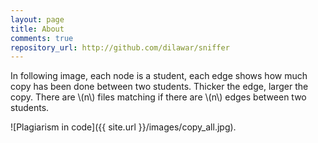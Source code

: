 ```yaml
---
layout: page
title: About
comments: true
repository_url: http://github.com/dilawar/sniffer
---
```


In following image, each node is a student, each edge shows how much copy has
been done between two students. Thicker the edge, larger the copy. There are \\(n\\)
files matching if there are \\(n\\) edges between two students. 

![Plagiarism in code]({{ site.url }}/images/copy_all.jpg).

